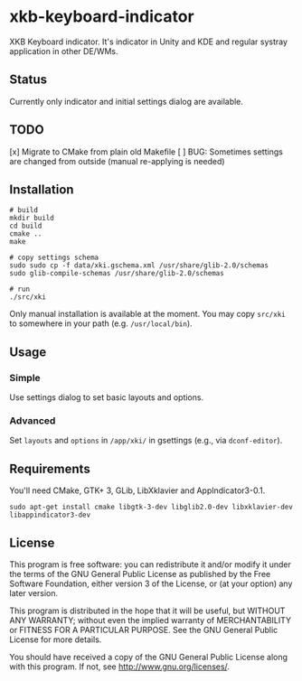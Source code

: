 # xkb-keyboard-indicator

XKB Keyboard indicator. It's indicator in Unity and KDE and regular systray application in other DE/WMs.

## Status

Currently only indicator and initial settings dialog are available.

## TODO

[x] Migrate to CMake from plain old Makefile
[ ] BUG: Sometimes settings are changed from outside (manual re-applying is needed)

## Installation

    # build
    mkdir build
    cd build
    cmake ..
    make

    # copy settings schema
    sudo sudo cp -f data/xki.gschema.xml /usr/share/glib-2.0/schemas
    sudo glib-compile-schemas /usr/share/glib-2.0/schemas

    # run
    ./src/xki

Only manual installation is available at the moment. You may copy `src/xki` to somewhere in your path (e.g. `/usr/local/bin`).

## Usage

### Simple

Use settings dialog to set basic layouts and options.

### Advanced

Set `layouts` and `options` in `/app/xki/` in gsettings (e.g., via `dconf-editor`).

## Requirements

You'll need CMake, GTK+ 3, GLib, LibXklavier and AppIndicator3-0.1.

    sudo apt-get install cmake libgtk-3-dev libglib2.0-dev libxklavier-dev libappindicator3-dev

## License

This program is free software: you can redistribute it and/or modify
it under the terms of the GNU General Public License as published by
the Free Software Foundation, either version 3 of the License, or
(at your option) any later version.

This program is distributed in the hope that it will be useful,
but WITHOUT ANY WARRANTY; without even the implied warranty of
MERCHANTABILITY or FITNESS FOR A PARTICULAR PURPOSE.  See the
GNU General Public License for more details.

You should have received a copy of the GNU General Public License
along with this program.  If not, see <http://www.gnu.org/licenses/>.
